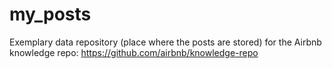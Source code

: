 # my_posts
Exemplary data repository (place where the posts are stored) for the Airbnb knowledge repo: https://github.com/airbnb/knowledge-repo
